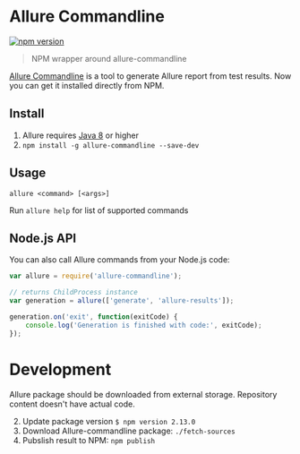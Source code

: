 # Allure Commandline

[![npm version](https://img.shields.io/npm/v/allure-commandline.svg?style=flat-square)](https://www.npmjs.com/package/allure-commandline)

> NPM wrapper around allure-commandline

[Allure Commandline](https://docs.qameta.io/allure/2.0/#_commandline) is a tool to generate Allure report from test results. Now you can get it installed directly from NPM.

## Install

1. Allure requires [Java 8](http://www.oracle.com/technetwork/java/javase/downloads/jre8-downloads-2133155.html) or higher
2. `npm install -g allure-commandline --save-dev`

## Usage

```
allure <command> [<args>]
```
Run `allure help` for list of supported commands

## Node.js API

You can also call Allure commands from your Node.js code:

```js
var allure = require('allure-commandline');

// returns ChildProcess instance
var generation = allure(['generate', 'allure-results']);

generation.on('exit', function(exitCode) {
    console.log('Generation is finished with code:', exitCode);
});
```

# Development

Allure package should be downloaded from external storage. Repository content doesn't have actual code.

2. Update package version `$ npm version 2.13.0`
1. Download Allure-commandline package: `./fetch-sources`
3. Pubslish result to NPM: `npm publish`


